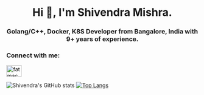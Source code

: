 <h1 align="center">Hi 👋, I'm Shivendra Mishra.</h1>
<h3 align="center"> Golang/C++, Docker, K8S Developer from Bangalore, India with 9+ years of experience.</h3>


<h3 align="left">Connect with me:</h3>
<p align="left">
<a href="https://www.linkedin.com/in/mishrashivendra/" target="blank"><img align="center" src="https://raw.githubusercontent.com/rahuldkjain/github-profile-readme-generator/master/src/images/icons/Social/linked-in-alt.svg" alt="fatmacetinn" height="30" width="40" /></a>
</p>

![Shivendra's GitHub stats](https://github-readme-stats.vercel.app/api?username=MishraShivendra&show_icons=true&theme=radical)
[![Top Langs](https://github-readme-stats.vercel.app/api/top-langs/?username=MishraShivendra&layout=compact&theme=radical)](https://github.com/MishraShivendra/github-readme-stats)
